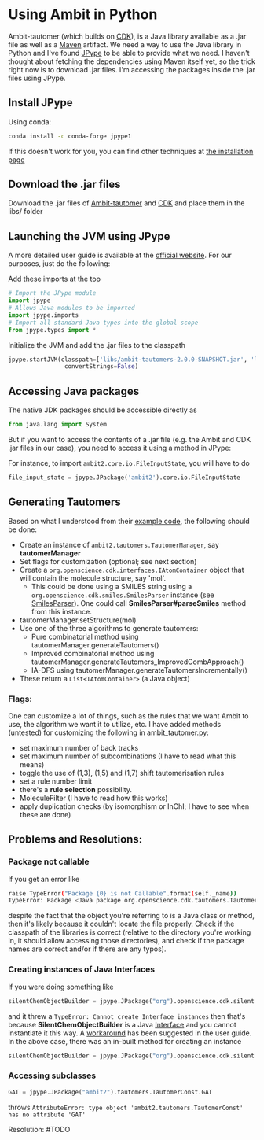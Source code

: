 # Using Ambit in Python
Ambit-tautomer (which builds on [CDK](https://cdk.github.io/)), is a Java library available as a .jar file as well as a [Maven](https://maven.apache.org/) artifact. We need a way to use the Java library in Python and I've found [JPype](https://jpype.readthedocs.io/) to be able to provide what we need.
I haven't thought about fetching the dependencies using Maven itself yet, so the trick right now is to download .jar files. I'm accessing the packages inside the .jar files using JPype.
## Install JPype
Using conda:
```bash
conda install -c conda-forge jpype1
```
If this doesn't work for you, you can find other techniques at [the installation page](https://jpype.readthedocs.io/en/latest/install.html)
## Download the .jar files
Download the .jar files of [Ambit-tautomer](https://sourceforge.net/projects/ambit/files/Ambit2/AMBIT%20applications/tautomers/ambit-tautomers-2.0.0-SNAPSHOT.jar/download) and [CDK](https://github.com/cdk/cdk/releases/tag/cdk-2.3) and place them in the libs/ folder

## Launching the JVM using JPype
A more detailed user guide is available at the [official website](https://jpype.readthedocs.io/en/latest/userguide.html). For our purposes, just do the following: 

Add these imports at the top
```python
# Import the JPype module
import jpype
# Allows Java modules to be imported
import jpype.imports
# Import all standard Java types into the global scope
from jpype.types import *
```

Initialize the JVM and add the .jar files to the classpath

```python
jpype.startJVM(classpath=['libs/ambit-tautomers-2.0.0-SNAPSHOT.jar', 'libs/cdk-2.3.jar'], 
                convertStrings=False)
```

## Accessing Java packages
The native JDK packages should be accessible directly as
```python
from java.lang import System
```
But if you want to access the contents of a .jar file (e.g. the Ambit and CDK .jar files in our case), you need to access it using a method in JPype:

For instance, to import ```ambit2.core.io.FileInputState```, you will have to do
```python
file_input_state = jpype.JPackage('ambit2').core.io.FileInputState
```
## Generating Tautomers
Based on what I understood from their [example code](https://github.com/ideaconsult/apps-ambit/blob/master/tautomers-example/src/main/java/net/idea/example/ambit/tautomers/TautomerWizard.java), the following should be done:

* Create an instance of ```ambit2.tautomers.TautomerManager```, say **tautomerManager**
* Set flags for customization (optional; see next section)
* Create a ```org.openscience.cdk.interfaces.IAtomContainer``` object that will contain the molecule structure, say 'mol'.
    * This could be done using a SMILES string using a ```org.openscience.cdk.smiles.SmilesParser``` instance (see [SmilesParser](https://cdk.github.io/cdk/1.5/docs/api/org/openscience/cdk/smiles/SmilesParser.html)). One could call **SmilesParser#parseSmiles** method from this instance.
* tautomerManager.setStructure(mol)
* Use one of the three algorithms to generate tautomers:
    * Pure combinatorial method using tautomerManager.generateTautomers()
    * Improved combinatorial method using tautomerManager.generateTautomers_ImprovedCombApproach()
    * IA-DFS using tautomerManager.generateTautomersIncrementally()
* These return a ```List<IAtomContainer>``` (a Java object)
### Flags:
One can customize a lot of things, such as the rules that we want Ambit to use, the algorithm we want it to utilize, etc. I have added methods (untested) for customizing the following in ambit_tautomer.py:
* set maximum number of back tracks
* set maximum number of subcombinations (I have to read what this means)
* toggle the use of (1,3), (1,5) and (1,7) shift tautomerisation rules
* set a rule number limit
* there's a **rule selection** possibility.
* MoleculeFilter (I have to read how this works)
* apply duplication checks (by isomorphism or InChI; I have to see when these are done)

## Problems and Resolutions:
### Package not callable
If you get an error like
```bash
raise TypeError("Package {0} is not Callable".format(self._name))
TypeError: Package <Java package org.openscience.cdk.tautomers.TautomerConst._name> is not Callable
```
despite the fact that the object you're referring to is a Java class or method, then it's likely because it couldn't locate the file properly. Check if the classpath of the libraries is correct (relative to the directory you're working in, it should allow accessing those directories), and check if the package names are correct and/or if there are any typos). 

### Creating instances of Java Interfaces
If you were doing something like
```python
silentChemObjectBuilder = jpype.JPackage("org").openscience.cdk.silent.SilentChemObjectBuilder()
```
and it threw a ```TypeError: Cannot create Interface instances``` then that's because **SilentChemObjectBuilder** is a Java [Interface](https://docs.oracle.com/javase/tutorial/java/concepts/interface.html) and you cannot instantiate it this way. A [workaround](https://jpype.readthedocs.io/en/latest/userguide.html#case-3-interactive-java) has been suggested in the user guide.
In the above case, there was an in-built method for creating an instance
```python
silentChemObjectBuilder = jpype.JPackage("org").openscience.cdk.silent.SilentChemObjectBuilder.getInstance()
```
### Accessing subclasses
```python
GAT = jpype.JPackage("ambit2").tautomers.TautomerConst.GAT
```
throws ```AttributeError: type object 'ambit2.tautomers.TautomerConst' has no attribute 'GAT'```

Resolution: #TODO